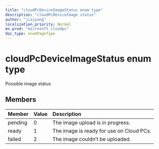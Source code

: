 ```yaml
---
title: "cloudPcDeviceImageStatus enum type"
description: "cloudPcDeviceImage status"
author: "jiajyang"
localization_priority: Normal
ms.prod: "microsoft_cloudpc"
doc_type: enumPageType
---
```


# cloudPcDeviceImageStatus enum type

Possible image status

## Members

|Member|Value|Description|
|:---|:---|:---|
|pending|0|The image upload is in progress.|
|ready|1|The image is ready for use on Cloud PCs.|
|failed|2|The image couldn’t be uploaded. |
